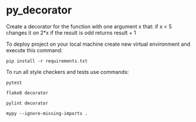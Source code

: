 # py_decorator

Create a decorator for the function with one argument x that:
if x < 5 changes it on 2*x
if the result is odd returns result + 1

To deploy project on your local machine create new virtual environment and execute this command:

`pip install -r requirements.txt`

To run all style checkers and tests use commands:

`pytest `

`flake8 decorator`

`pylint decorator`

`mypy --ignore-missing-imports .`
